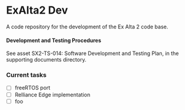 # ExAlta2 Dev 
A code repository for the development of the Ex Alta 2 code base.
#### Development and Testing Procedures
See asset SX2-TS-014: Software Development and Testing Plan, in the supporting documents directory.
### Current tasks
- [ ] freeRTOS port
- [ ] Relliance Edge implementation
- [ ] foo
